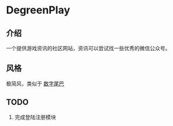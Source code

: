 # DegreenPlay

## 介绍

一个提供游戏资讯的社区网站，资讯可以尝试找一些优秀的微信公众号。


## 风格

极简风，类似于 [数字尾巴](http://www.dgtle.com/)

##  TODO
1. 完成登陆注册模块

